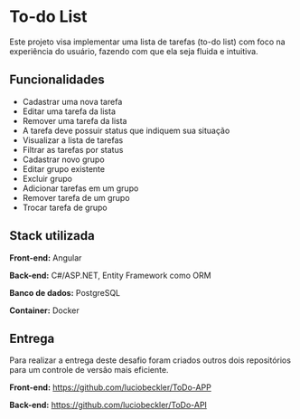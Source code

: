 # To-do List
Este projeto visa implementar uma lista de tarefas (to-do list) com foco na experiência do usuário, fazendo com que ela seja fluida e intuitiva.


## Funcionalidades

- Cadastrar uma nova tarefa
- Editar uma tarefa da lista
- Remover uma tarefa da lista
- A tarefa deve possuir status que indiquem sua situação
- Visualizar a lista de tarefas
- Filtrar as tarefas por status
- Cadastrar novo grupo
- Editar grupo existente
- Excluir grupo
- Adicionar tarefas em um grupo
- Remover tarefa de um grupo
- Trocar tarefa de grupo


## Stack utilizada

**Front-end:** Angular

**Back-end:** C#/ASP.NET, Entity Framework como ORM 

**Banco de dados:** PostgreSQL

**Container:** Docker


## Entrega

Para realizar a entrega deste desafio foram criados outros dois repositórios para um controle de versão mais eficiente.

**Front-end:** https://github.com/luciobeckler/ToDo-APP

**Back-end:** https://github.com/luciobeckler/ToDo-API
